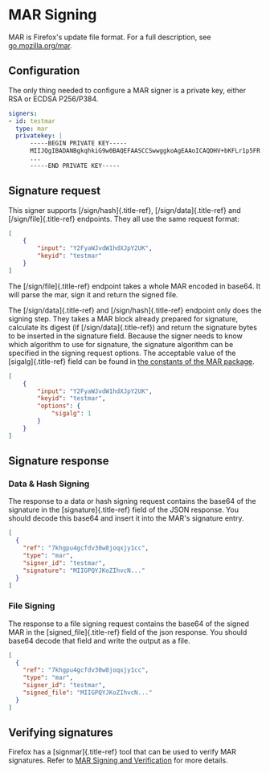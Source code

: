 # MAR Signing

MAR is Firefox\'s update file format. For a full description, see
[go.mozilla.org/mar](https://godoc.org/go.mozilla.org/mar).

## Configuration

The only thing needed to configure a MAR signer is a private key, either
RSA or ECDSA P256/P384.

``` yaml
signers:
- id: testmar
  type: mar
  privatekey: |
      -----BEGIN PRIVATE KEY-----
      MIIJQgIBADANBgkqhkiG9w0BAQEFAASCCSwwggkoAgEAAoICAQDHV+bKFLr1p5FR
      ...
      -----END PRIVATE KEY-----
```

## Signature request

This signer supports [/sign/hash]{.title-ref}, [/sign/data]{.title-ref}
and [/sign/file]{.title-ref} endpoints. They all use the same request
format:

``` json
[
    {
        "input": "Y2FyaWJvdW1hdXJpY2UK",
        "keyid": "testmar"
    }
]
```

The [/sign/file]{.title-ref} endpoint takes a whole MAR encoded in
base64. It will parse the mar, sign it and return the signed file.

The [/sign/data]{.title-ref} and [/sign/hash]{.title-ref} endpoint only
does the signing step. They takes a MAR block already prepared for
signature, calculate its digest (if [/sign/data]{.title-ref}) and return
the signature bytes to be inserted in the signature field. Because the
signer needs to know which algorithm to use for signature, the signature
algorithm can be specified in the signing request options. The
acceptable value of the [sigalg]{.title-ref} field can be found in [the
constants of the MAR
package](https://godoc.org/go.mozilla.org/mar#pkg-constants).

``` json
[
    {
        "input": "Y2FyaWJvdW1hdXJpY2UK",
        "keyid": "testmar",
        "options": {
            "sigalg": 1
        }
    }
]
```

## Signature response

### Data & Hash Signing

The response to a data or hash signing request contains the base64 of
the signature in the [signature]{.title-ref} field of the JSON response.
You should decode this base64 and insert it into the MAR\'s signature
entry.

``` json
[
  {
    "ref": "7khgpu4gcfdv30w8joqxjy1cc",
    "type": "mar",
    "signer_id": "testmar",
    "signature": "MIIGPQYJKoZIhvcN..."
  }
]
```

### File Signing

The response to a file signing request contains the base64 of the signed
MAR in the [signed_file]{.title-ref} field of the json response. You
should base64 decode that field and write the output as a file.

``` json
[
  {
    "ref": "7khgpu4gcfdv30w8joqxjy1cc",
    "type": "mar",
    "signer_id": "testmar",
    "signed_file": "MIIGPQYJKoZIhvcN..."
  }
]
```

## Verifying signatures

Firefox has a [signmar]{.title-ref} tool that can be used to verify MAR
signatures. Refer to [MAR Signing and
Verification](https://wiki.mozilla.org/Software_Update:MAR_Signing_and_Verification)
for more details.
